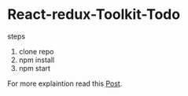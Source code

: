 # React-redux-Toolkit-Todo

steps
1. clone repo
2. npm install
3. npm start

For more explaintion read this [Post](https://bapunawarsaddam.medium.com/to-do-app-with-react-redux-toolkit-47b7dc44bd90).

